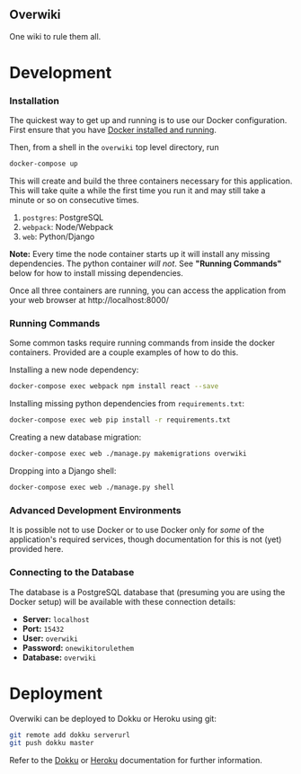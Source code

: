 Overwiki
--------

One wiki to rule them all.

Development
===========

### Installation

The quickest way to get up and running is to use our Docker configuration. First ensure that you have [Docker installed and running][docker].

Then, from a shell in the `overwiki` top level directory, run

```bash
docker-compose up
```

This will create and build the three containers necessary for this application. This will take quite a while the first time you run it and may still take a minute or so on consecutive times.

1. `postgres`: PostgreSQL
2. `webpack`: Node/Webpack
3. `web`: Python/Django

**Note:** Every time the node container starts up it will install any missing dependencies. The python container *will not*. See **"Running Commands"** below for how to install missing dependencies.

Once all three containers are running, you can access the application from your web browser at http://localhost:8000/

[docker]: https://www.docker.com/community-edition

### Running Commands

Some common tasks require running commands from inside the docker containers. Provided are a couple examples of how to do this.

Installing a new node dependency:

```bash
docker-compose exec webpack npm install react --save
```

Installing missing python dependencies from `requirements.txt`:

```bash
docker-compose exec web pip install -r requirements.txt
```

Creating a new database migration:

```bash
docker-compose exec web ./manage.py makemigrations overwiki
```

Dropping into a Django shell:

```bash
docker-compose exec web ./manage.py shell
```

### Advanced Development Environments

It is possible not to use Docker or to use Docker only for _some_ of the application's required services, though documentation for this is not (yet) provided here.

### Connecting to the Database

The database is a PostgreSQL database that (presuming you are using the Docker setup) will be available with these connection details:

* **Server:** `localhost`
* **Port:** `15432`
* **User:** `overwiki`
* **Password:** `onewikitorulethem`
* **Database:** `overwiki`

Deployment
==========

Overwiki can be deployed to Dokku or Heroku using git:

```bash
git remote add dokku serverurl
git push dokku master
```

Refer to the [Dokku][] or [Heroku][] documentation for further information.

[Dokku]: http://dokku.viewdocs.io/
[Heroku]: https://devcenter.heroku.com/
